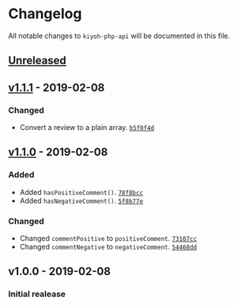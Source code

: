 # Changelog

All notable changes to `kiyoh-php-api` will be documented in this file.

## [Unreleased]

## [v1.1.1] - 2019-02-08

### Changed
- Convert a review to a plain array. [`b5f0f4d`](https://github.com/mvdnbrk/kiyoh-php-api/commit/b5f0f4da336f2a5ded206ee8357b1d639c445564)

## [v1.1.0] - 2019-02-08

### Added
- Added `hasPositiveComment()`. [`78f8bcc`](https://github.com/mvdnbrk/kiyoh-php-api/commit/78f8bcca350b2a7d08a651dc2d568c496b792317) 
- Added `hasNegativeComment()`. [`5f8b77e`](https://github.com/mvdnbrk/kiyoh-php-api/commit/5f8b77eafd51a10d1ae8ba06cd3f6900fb1c80b8) 

### Changed
- Changed `commentPositive` to `positiveComment`. [`73107cc`](https://github.com/mvdnbrk/kiyoh-php-api/commit/73107cc82c4465fb50f9a794db8fb91748bbe140)
- Changed `commentNegative` to `negativeComment`. [`54468dd`](https://github.com/mvdnbrk/kiyoh-php-api/commit/54468dda81b228b349d7569f0463c035552e4be8)

## v1.0.0 - 2019-02-08

### Initial realease

[Unreleased]: https://github.com/mvdnbrk/kiyoh-php-api/compare/v1.1.1...HEAD
[v1.1.1]: https://github.com/mvdnbrk/kiyoh-php-api/compare/v1.1.0...v1.1.1
[v1.1.0]: https://github.com/mvdnbrk/kiyoh-php-api/compare/v1.0.0...v1.1.0
